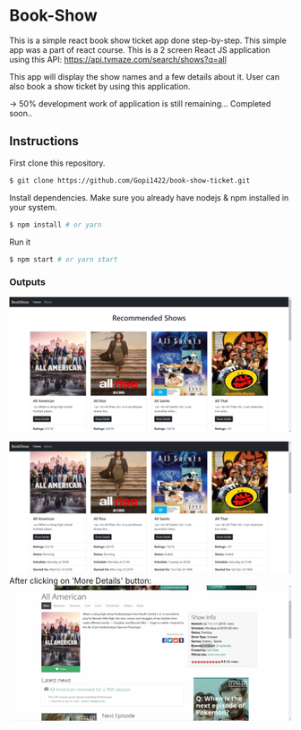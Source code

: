 # Book-Show

This is a simple react book show ticket app done step-by-step. This simple app was a part of react course.
This is a 2 screen React JS application using this API: 
https://api.tvmaze.com/search/shows?q=all

This app will display the show names and a few details about it. User can also book a show ticket by using this application.

-> 50% development work of application is still remaining...
Completed soon..


## Instructions
First clone this repository.
```bash
$ git clone https://github.com/Gopi1422/book-show-ticket.git
```
Install dependencies. Make sure you already have nodejs & npm installed in your system.
```bash
$ npm install # or yarn
```
Run it
```bash
$ npm start # or yarn start
```

### Outputs 
![Output-1](https://github.com/Gopi1422/book-show-ticket/blob/f5ae6ed1a079da9ae2868afa6718633b0d552fb8/output/1.png)

![Output-2](https://github.com/Gopi1422/book-show-ticket/blob/f5ae6ed1a079da9ae2868afa6718633b0d552fb8/output/2.png)
After clicking on 'More Details' button:
![Output-3](https://github.com/Gopi1422/book-show-ticket/blob/f5ae6ed1a079da9ae2868afa6718633b0d552fb8/output/3.png)

